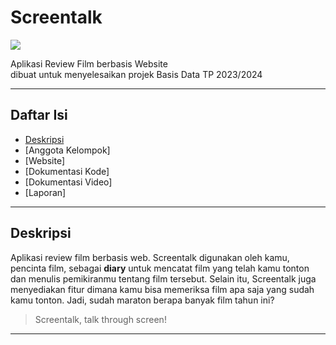 # Screentalk
![](https://github.com/firooslikan/Screentalk/blob/main/logo.png)

Aplikasi Review Film berbasis Website <br>
dibuat untuk menyelesaikan projek Basis Data TP 2023/2024

---

## Daftar Isi
- [Deskripsi](#deskripsi)
- [Anggota Kelompok]
- [Website]
- [Dokumentasi Kode]
- [Dokumentasi Video]
- [Laporan]

---

## Deskripsi

Aplikasi review film berbasis web. Screentalk digunakan oleh kamu, pencinta film, sebagai <b>diary</b> untuk mencatat film yang telah kamu tonton dan menulis pemikiranmu tentang film tersebut. Selain itu, Screentalk juga menyediakan fitur dimana kamu bisa memeriksa film apa saja yang sudah kamu tonton. Jadi, sudah maraton berapa banyak film tahun ini?

> Screentalk, talk through screen!

---

